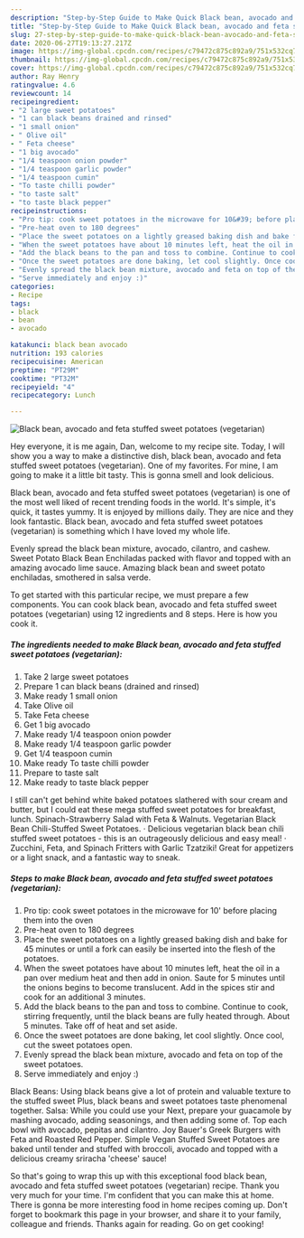 ```yaml
---
description: "Step-by-Step Guide to Make Quick Black bean, avocado and feta stuffed sweet potatoes (vegetarian)"
title: "Step-by-Step Guide to Make Quick Black bean, avocado and feta stuffed sweet potatoes (vegetarian)"
slug: 27-step-by-step-guide-to-make-quick-black-bean-avocado-and-feta-stuffed-sweet-potatoes-vegetarian
date: 2020-06-27T19:13:27.217Z
image: https://img-global.cpcdn.com/recipes/c79472c875c892a9/751x532cq70/black-bean-avocado-and-feta-stuffed-sweet-potatoes-vegetarian-recipe-main-photo.jpg
thumbnail: https://img-global.cpcdn.com/recipes/c79472c875c892a9/751x532cq70/black-bean-avocado-and-feta-stuffed-sweet-potatoes-vegetarian-recipe-main-photo.jpg
cover: https://img-global.cpcdn.com/recipes/c79472c875c892a9/751x532cq70/black-bean-avocado-and-feta-stuffed-sweet-potatoes-vegetarian-recipe-main-photo.jpg
author: Ray Henry
ratingvalue: 4.6
reviewcount: 14
recipeingredient:
- "2 large sweet potatoes"
- "1 can black beans drained and rinsed"
- "1 small onion"
- " Olive oil"
- " Feta cheese"
- "1 big avocado"
- "1/4 teaspoon onion powder"
- "1/4 teaspoon garlic powder"
- "1/4 teaspoon cumin"
- "To taste chilli powder"
- "to taste salt"
- "to taste black pepper"
recipeinstructions:
- "Pro tip: cook sweet potatoes in the microwave for 10&#39; before placing them into the oven"
- "Pre-heat oven to 180 degrees"
- "Place the sweet potatoes on a lightly greased baking dish and bake for 45 minutes or until a fork can easily be inserted into the flesh of the potatoes."
- "When the sweet potatoes have about 10 minutes left, heat the oil in a pan over medium heat and then add in onion. Saute for 5 minutes until the onions begins to become translucent. Add in the spices stir and cook for an additional 3 minutes."
- "Add the black beans to the pan and toss to combine. Continue to cook, stirring frequently, until the black beans are fully heated through. About 5 minutes. Take off of heat and set aside."
- "Once the sweet potatoes are done baking, let cool slightly. Once cool, cut the sweet potatoes open."
- "Evenly spread the black bean mixture, avocado and feta on top of the sweet potatoes."
- "Serve immediately and enjoy :)"
categories:
- Recipe
tags:
- black
- bean
- avocado

katakunci: black bean avocado 
nutrition: 193 calories
recipecuisine: American
preptime: "PT29M"
cooktime: "PT32M"
recipeyield: "4"
recipecategory: Lunch

---
```



![Black bean, avocado and feta stuffed sweet potatoes (vegetarian)](https://img-global.cpcdn.com/recipes/c79472c875c892a9/751x532cq70/black-bean-avocado-and-feta-stuffed-sweet-potatoes-vegetarian-recipe-main-photo.jpg)

Hey everyone, it is me again, Dan, welcome to my recipe site. Today, I will show you a way to make a distinctive dish, black bean, avocado and feta stuffed sweet potatoes (vegetarian). One of my favorites. For mine, I am going to make it a little bit tasty. This is gonna smell and look delicious.

Black bean, avocado and feta stuffed sweet potatoes (vegetarian) is one of the most well liked of recent trending foods in the world. It's simple, it's quick, it tastes yummy. It is enjoyed by millions daily. They are nice and they look fantastic. Black bean, avocado and feta stuffed sweet potatoes (vegetarian) is something which I have loved my whole life.

Evenly spread the black bean mixture, avocado, cilantro, and cashew. Sweet Potato Black Bean Enchiladas packed with flavor and topped with an amazing avocado lime sauce. Amazing black bean and sweet potato enchiladas, smothered in salsa verde.


To get started with this particular recipe, we must prepare a few components. You can cook black bean, avocado and feta stuffed sweet potatoes (vegetarian) using 12 ingredients and 8 steps. Here is how you cook it.

<!--inarticleads1-->

##### The ingredients needed to make Black bean, avocado and feta stuffed sweet potatoes (vegetarian):

1. Take 2 large sweet potatoes
1. Prepare 1 can black beans (drained and rinsed)
1. Make ready 1 small onion
1. Take  Olive oil
1. Take  Feta cheese
1. Get 1 big avocado
1. Make ready 1/4 teaspoon onion powder
1. Make ready 1/4 teaspoon garlic powder
1. Get 1/4 teaspoon cumin
1. Make ready To taste chilli powder
1. Prepare to taste salt
1. Make ready to taste black pepper


I still can&#39;t get behind white baked potatoes slathered with sour cream and butter, but I could eat these mega stuffed sweet potatoes for breakfast, lunch. Spinach-Strawberry Salad with Feta &amp; Walnuts. Vegetarian Black Bean Chili-Stuffed Sweet Potatoes. · Delicious vegetarian black bean chili stuffed sweet potatoes - this is an outrageously delicious and easy meal! · Zucchini, Feta, and Spinach Fritters with Garlic Tzatziki! Great for appetizers or a light snack, and a fantastic way to sneak. 

<!--inarticleads2-->

##### Steps to make Black bean, avocado and feta stuffed sweet potatoes (vegetarian):

1. Pro tip: cook sweet potatoes in the microwave for 10&#39; before placing them into the oven
1. Pre-heat oven to 180 degrees
1. Place the sweet potatoes on a lightly greased baking dish and bake for 45 minutes or until a fork can easily be inserted into the flesh of the potatoes.
1. When the sweet potatoes have about 10 minutes left, heat the oil in a pan over medium heat and then add in onion. Saute for 5 minutes until the onions begins to become translucent. Add in the spices stir and cook for an additional 3 minutes.
1. Add the black beans to the pan and toss to combine. Continue to cook, stirring frequently, until the black beans are fully heated through. About 5 minutes. Take off of heat and set aside.
1. Once the sweet potatoes are done baking, let cool slightly. Once cool, cut the sweet potatoes open.
1. Evenly spread the black bean mixture, avocado and feta on top of the sweet potatoes.
1. Serve immediately and enjoy :)


Black Beans: Using black beans give a lot of protein and valuable texture to the stuffed sweet Plus, black beans and sweet potatoes taste phenomenal together. Salsa: While you could use your Next, prepare your guacamole by mashing avocado, adding seasonings, and then adding some of. Top each bowl with avocado, pepitas and cilantro. Joy Bauer&#39;s Greek Burgers with Feta and Roasted Red Pepper. Simple Vegan Stuffed Sweet Potatoes are baked until tender and stuffed with broccoli, avocado and topped with a delicious creamy sriracha &#39;cheese&#39; sauce! 

So that's going to wrap this up with this exceptional food black bean, avocado and feta stuffed sweet potatoes (vegetarian) recipe. Thank you very much for your time. I'm confident that you can make this at home. There is gonna be more interesting food in home recipes coming up. Don't forget to bookmark this page in your browser, and share it to your family, colleague and friends. Thanks again for reading. Go on get cooking!
